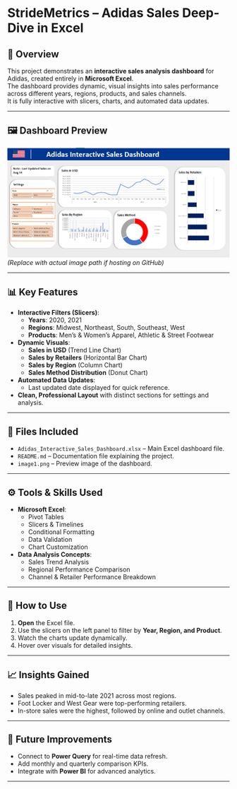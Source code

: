 # StrideMetrics – Adidas Sales Deep-Dive in Excel

## 📌 Overview
This project demonstrates an **interactive sales analysis dashboard** for Adidas, created entirely in **Microsoft Excel**.  
The dashboard provides dynamic, visual insights into sales performance across different years, regions, products, and sales channels.  
It is fully interactive with slicers, charts, and automated data updates.

---

## 🖼 Dashboard Preview
![Dashboard Preview](https://github.com/gagandeep1763/Adidas-Interactive-Sales-Dashboard-Excel-Data-Analysis-Project/blob/main/image%201.png?raw=true)
*(Replace with actual image path if hosting on GitHub)*

---

## 📊 Key Features
- **Interactive Filters (Slicers)**:
  - **Years**: 2020, 2021
  - **Regions**: Midwest, Northeast, South, Southeast, West
  - **Products**: Men’s & Women’s Apparel, Athletic & Street Footwear
- **Dynamic Visuals**:
  - **Sales in USD** (Trend Line Chart)
  - **Sales by Retailers** (Horizontal Bar Chart)
  - **Sales by Region** (Column Chart)
  - **Sales Method Distribution** (Donut Chart)
- **Automated Data Updates**:
  - Last updated date displayed for quick reference.
- **Clean, Professional Layout** with distinct sections for settings and analysis.

---

## 📂 Files Included
- `Adidas_Interactive_Sales_Dashboard.xlsx` – Main Excel dashboard file.
- `README.md` – Documentation file explaining the project.
- `image1.png` – Preview image of the dashboard.

---

## ⚙ Tools & Skills Used
- **Microsoft Excel**:
  - Pivot Tables
  - Slicers & Timelines
  - Conditional Formatting
  - Data Validation
  - Chart Customization
- **Data Analysis Concepts**:
  - Sales Trend Analysis
  - Regional Performance Comparison
  - Channel & Retailer Performance Breakdown

---

## 🚀 How to Use
1. **Open** the Excel file.
2. Use the slicers on the left panel to filter by **Year, Region, and Product**.
3. Watch the charts update dynamically.
4. Hover over visuals for detailed insights.

---

## 📈 Insights Gained
- Sales peaked in mid-to-late 2021 across most regions.
- Foot Locker and West Gear were top-performing retailers.
- In-store sales were the highest, followed by online and outlet channels.

---

## 📌 Future Improvements
- Connect to **Power Query** for real-time data refresh.
- Add monthly and quarterly comparison KPIs.
- Integrate with **Power BI** for advanced analytics.

---
